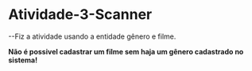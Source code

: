 # Atividade-3-Scanner

--Fiz a atividade usando a entidade gênero e filme.

**Não é possivel cadastrar um filme sem haja um gênero cadastrado no sistema!**
